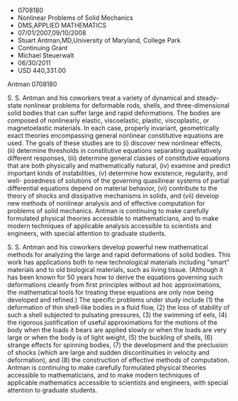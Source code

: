 
* 0708180
* Nonlinear Problems of Solid Mechanics
* DMS,APPLIED MATHEMATICS
* 07/01/2007,09/10/2008
* Stuart Antman,MD,University of Maryland, College Park
* Continuing Grant
* Michael Steuerwalt
* 06/30/2011
* USD 440,331.00

Antman 0708180

S. S. Antman and his coworkers treat a variety of dynamical and steady-state
nonlinear problems for deformable rods, shells, and three-dimensional solid
bodies that can suffer large and rapid deformations. The bodies are composed of
nonlinearly elastic, viscoelastic, plastic, viscoplastic, or magnetoelastic
materials. In each case, properly invariant, geometrically exact theories
encompassing general nonlinear constitutive equations are used. The goals of
these studies are to (i) discover new nonlinear effects, (ii) determine
thresholds in constitutive equations separating qualitatively different
responses, (iii) determine general classes of constitutive equations that are
both physically and mathematically natural, (iv) examine and predict important
kinds of instabilities, (v) determine how existence, regularity, and well-
posedness of solutions of the governing quasilinear systems of partial
differential equations depend on material behavior, (vi) contribute to the
theory of shocks and dissipative mechanisms in solids, and (vii) develop new
methods of nonlinear analysis and of effective computation for problems of solid
mechanics. Antman is continuing to make carefully formulated physical theories
accessible to mathematicians, and to make modern techniques of applicable
analysis accessible to scientists and engineers, with special attention to
graduate students.

S. S. Antman and his coworkers develop powerful new mathematical methods for
analyzing the large and rapid deformations of solid bodies. This work has
applications both to new technological materials including "smart" materials and
to old biological materials, such as living tissue. (Although it has been known
for 50 years how to derive the equations governing such deformations cleanly
from first principles without ad hoc approximations, the mathematical tools for
treating these equations are only now being developed and refined.) The specific
problems under study include (1) the deformation of thin shell-like bodies in a
fluid flow, (2) the loss of stability of such a shell subjected to pulsating
pressures, (3) the swimming of eels, (4) the rigorous justification of useful
approximations for the motions of the body when the loads it bears are applied
slowly or when the loads are very large or when the body is of light weight, (5)
the buckling of shells, (6) strange effects for spinning bodies, (7) the
development and the preclusion of shocks (which are large and sudden
discontinuities in velocity and deformation), and (8) the construction of
effective methods of computation. Antman is continuing to make carefully
formulated physical theories accessible to mathematicians, and to make modern
techniques of applicable mathematics accessible to scientists and engineers,
with special attention to graduate students.
